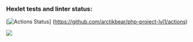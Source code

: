 ### Hexlet tests and linter status:
[![Actions Status](https://github.com/arctikbear/php-project-lvl1/workflows/hexlet-check/badge.svg)]
(https://github.com/arctikbear/php-project-lvl1/actions)

<a href="https://codeclimate.com/github/codeclimate/codeclimate/maintainability"><img src="https://api.codeclimate.com/v1/badges/a99a88d28ad37a79dbf6/maintainability" /></a>
